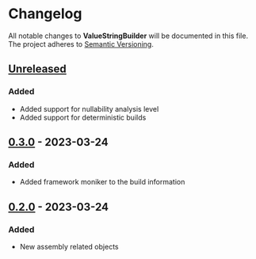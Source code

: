 # Changelog

All notable changes to **ValueStringBuilder** will be documented in this file. The project adheres to [Semantic Versioning](https://semver.org/spec/v2.0.0.html).

<!-- The format is based on [Keep a Changelog](https://keepachangelog.com/en/1.0.0/) -->

## [Unreleased]

### Added

-   Added support for nullability analysis level
-   Added support for deterministic builds

## [0.3.0] - 2023-03-24

### Added

-   Added framework moniker to the build information

## [0.2.0] - 2023-03-24

### Added

-   New assembly related objects

[Unreleased]: https://github.com/linkdotnet/BuildInformation/compare/0.3.0...HEAD

[0.3.0]: https://github.com/linkdotnet/BuildInformation/compare/0.2.0...0.3.0

[0.2.0]: https://github.com/linkdotnet/BuildInformation/compare/9866bfb38171ce0b36aae085d07d15f6e2bc6ff3...0.2.0

